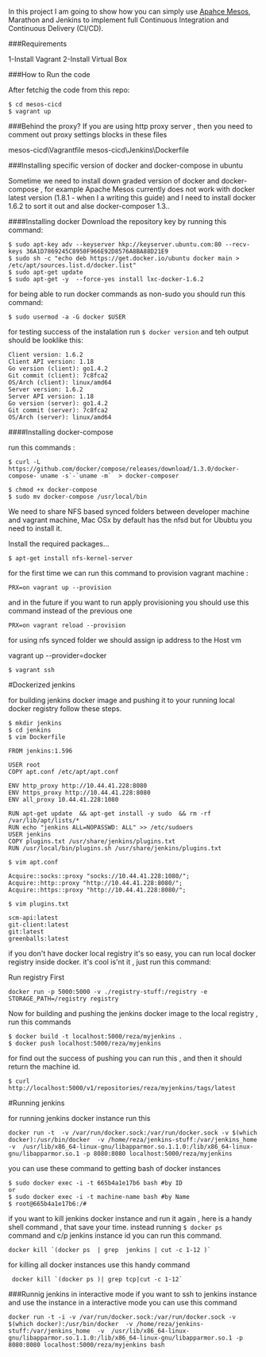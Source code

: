 In this project I am going to show how you can simply use [Apahce Mesos](http://http://mesos.apache.org/), Marathon and  Jenkins to implement full Continuous Integration and Continuous Delivery (CI/CD).

###Requirements

1-Install Vagrant
2-Install Virtual Box

###How to Run the code

After fetchig the code from this repo:
```shell
$ cd mesos-cicd
$ vagrant up
```
###Behind the proxy?
If you are using http proxy server , then you need to comment out proxy settings blocks in these files

  mesos-cicd\Vagrantfile
  mesos-cicd\Jenkins\Dockerfile

###Installing specific version of docker and docker-compose in ubuntu

Sometime we need to install down graded version of docker and docker-compose , for example Apache Mesos currently does not work with docker latest version (1.8.1 - when I a writing this guide) and I need to install docker 1.6.2 to sort it out and alse docker-composer 1.3..

####Installing docker
Download the repository key by running this command:

```shell
$ sudo apt-key adv --keyserver hkp://keyserver.ubuntu.com:80 --recv-keys 36A1D7869245C8950F966E92D8576A8BA88D21E9
$ sudo sh -c "echo deb https://get.docker.io/ubuntu docker main > /etc/apt/sources.list.d/docker.list"
$ sudo apt-get update
$ sudo apt-get -y  --force-yes install lxc-docker-1.6.2

```
for being able to run docker commands as non-sudo you should run this command:

```shell
$ sudo usermod -a -G docker $USER
```
for testing success of the instalation run `$ docker version` and teh output should be looklike this:
```
Client version: 1.6.2
Client API version: 1.18
Go version (client): go1.4.2
Git commit (client): 7c8fca2
OS/Arch (client): linux/amd64
Server version: 1.6.2
Server API version: 1.18
Go version (server): go1.4.2
Git commit (server): 7c8fca2
OS/Arch (server): linux/amd64
```

####Installing docker-compose

run this commands :

```shell
$ curl -L https://github.com/docker/compose/releases/download/1.3.0/docker-compose-`uname -s`-`uname -m`  > docker-composer

$ chmod +x docker-compose
$ sudo mv docker-compose /usr/local/bin

```

We need to share NFS based synced folders between developer machine and vagrant machine, Mac OSx
by default has the nfsd but for Ububtu you need to install it.

Install the required packages...

```shell
$ apt-get install nfs-kernel-server
```
for the first time we can run this command to provision vagrant machine :
```shell
PRX=on vagrant up --provision
```
and in the future if you want to run apply provisioning you should use this command  instead of the previous one
```shell
PRX=on vagrant reload --provision
```

for using nfs synced folder we should assign ip address to the Host vm

vagrant up --provider=docker

```shell
$ vagrant ssh
```

#Dockerized jenkins

for building jenkins docker image and pushing it to your running local docker registry follow these steps.

```shell
$ mkdir jenkins
$ cd jenkins
$ vim Dockerfile
```

```yamil
FROM jenkins:1.596

USER root
COPY apt.conf /etc/apt/apt.conf

ENV http_proxy http://10.44.41.228:8080
ENV https_proxy http://10.44.41.228:8080
ENV all_proxy 10.44.41.228:1080

RUN apt-get update  && apt-get install -y sudo  && rm -rf /var/lib/apt/lists/*
RUN echo "jenkins ALL=NOPASSWD: ALL" >> /etc/sudoers
USER jenkins
COPY plugins.txt /usr/share/jenkins/plugins.txt
RUN /usr/local/bin/plugins.sh /usr/share/jenkins/plugins.txt
```

```shell
$ vim apt.conf
```

```
Acquire::socks::proxy "socks://10.44.41.228:1080/";
Acquire::http::proxy "http://10.44.41.228:8080/";
Acquire::https::proxy "http://10.44.41.228:8080/";
```
```shell
$ vim plugins.txt
```
```yamil
scm-api:latest
git-client:latest
git:latest
greenballs:latest
```

if you don't have docker local registry it's so easy, you can run local docker registry inside docker. it's cool is'nt it , just run this command:

Run registry First

```shell
docker run -p 5000:5000 -v ./registry-stuff:/registry -e STORAGE_PATH=/registry registry
```


Now for building and pushing the jenkins docker image to the local registry , run this commands

```shell
$ docker build -t localhost:5000/reza/myjenkins .
$ docker push localhost:5000/reza/myjenkins
```
for find out the success of pushing you can run this , and then it should return the machine id.
```shell
$ curl http://localhost:5000/v1/repositories/reza/myjenkins/tags/latest
```

#Running  jenkins

for running jenkins docker instance run this

```shell
docker run -t  -v /var/run/docker.sock:/var/run/docker.sock -v $(which docker):/usr/bin/docker  -v /home/reza/jenkins-stuff:/var/jenkins_home  -v  /usr/lib/x86_64-linux-gnu/libapparmor.so.1.1.0:/lib/x86_64-linux-gnu/libapparmor.so.1 -p 8080:8080 localhost:5000/reza/myjenkins
```

 you can use these command to getting bash of docker instances

``` shell getting bash from contariner
$ sudo docker exec -i -t 665b4a1e17b6 bash #by ID
or
$ sudo docker exec -i -t machine-name bash #by Name
$ root@665b4a1e17b6:/#
```


if you want to kill jenkins docker instance and run it again , here is a handy shell command , that save your time. instead running `$ docker ps ` command and c/p jenkins instance id you can run this command.


```jenkins
docker kill `(docker ps  | grep  jenkins | cut -c 1-12 )`
```
for killing all docker instances use this handy command

```shell
 docker kill `(docker ps )| grep tcp|cut -c 1-12`
```
###Runnig jenkins in interactive mode
if you want to ssh to jenkins instance and use the instance in a interactive mode you can use this command

```shell
docker run -t -i -v /var/run/docker.sock:/var/run/docker.sock -v $(which docker):/usr/bin/docker  -v /home/reza/jenkins-stuff:/var/jenkins_home  -v  /usr/lib/x86_64-linux-gnu/libapparmor.so.1.1.0:/lib/x86_64-linux-gnu/libapparmor.so.1 -p 8080:8080 localhost:5000/reza/myjenkins bash

```

